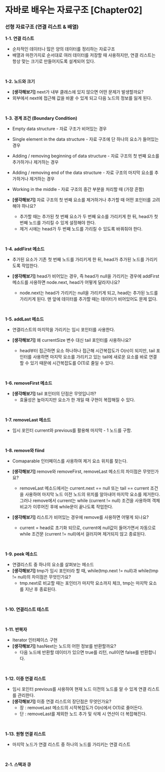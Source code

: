 # 자바로 배우는 자료구조 [Chapter02]

### 선형 자료구조 (연결 리스트 & 배열)

**1-1. 연결 리스트**

- 순차적인 데이터나 많은 양의 데이터를 정리하는 자료구조
- 배열과 마찬가지로 순서대로 여러 데이터를 저장할 때 사용하지만, 연결 리스트는 항상 맞는 크기로 만들어지도록 설계되어 있다.

<br/>



**1-2. 노드와 크기**

- **[생각해보기]** next가 내부 클래스에 있지 않으면 어떤 문제가 발생할까요?
- 외부에서 next에 접근해 값을 바꿀 수 있게 되고 다음 노드의 정보를 잃게 된다.

<br/>



**1-3. 경계 조건 (Boundary Condition)**

- Empty data structure - 자료 구조가 비어있는 경우
- Single element in the data structure - 자료 구조에 단 하나의 요소가 들어있는 경우

- Adding / removing beginning of data structure - 자료 구조의 첫 번째 요소를 추가하거나 제거하는 경우
- Adding / removing end of the data structure - 자료 구조의 마지막 요소를 추가하거나 제거하는 경우
- Working in the middle - 자료 구조의 중간 부분을 처리할 때 (가장 흔함)

- **[생각해보기]** 자료 구조의 첫 번째 요소를 제거하거나 추가할 때 어떤 포인터를 고려해야 하나요?
  - 추가할 때는 추가된 첫 번째 요소가 두 번째 요소를 가리키게 한 뒤, head가 첫 번째 노드를 가리킬 수 있게 설정해야 한다.
  - 제거 시에는 head가 두 번째 노드를 가리킬 수 있도록 바꿔줘야 한다.

<br/>



**1-4. addFirst 메소드**

- 추가된 요소가 기존 첫 번째 노드를 가리키게 한 뒤,  head가 추가된 노드를 가리키도록 작업한다.

- **[생각해보기]** head가 비어있는 경우, 즉 head가 null을 가리키는 경우에 addFirst 메소드를 사용하면 node.next, head가 어떻게 달라지나요?
  - node.next는 head가 가리키는 null을 가리키게 되고, head는 추가된 노드를 가리키게 된다. 맨 앞에 데이터를 추가할 때는 데이터가 비어있어도 문제 없다.

<br/>



**1-5. addLast 메소드**

- 연결리스트의 마지막을 가리키는 임시 포인터를 사용한다.

- **[생각해보기]** 왜 currentSize 변수 대신 tail 포인터를 사용하나요?
  - head부터 접근하면 요소 하나하나 접근해 시간복잡도가 O(n)이 되지만, tail 포인터를 사용하면 마지막 요소를 가리키고 있는 tail에 새로운 요소를 바로 연결할 수 있기 때문에 시간복잡도를 O(1)로 줄일 수 있다.

<br/>

**1-6. removeFirst 메소드**

- **[생각해보기]** tail 포인터의 단점은 무엇입니까?
  - 효율성은 높아지지만 요소가 한 개일 때 구현이 복잡해질 수 있다.

<br/>

**1-7. removeLast 메소드**

- 임시 포인터 current와 previous를 활용해 마지막 - 1 노드를 구함.

<br/>

**1-8. remove와 fiind**

- Comaparable  인터페이스를 사용하여 제거 요소 위치를 찾는다.

- **[생각해보기]** remove와 removeFirst, removeLast 메소드의 차이점은 무엇인가요?
  - removeLast 메소드에서는 current.next == null 또는 tail == current 조건을 사용하여 마지막 노드 이전 노드의 위치를 알아내어 마지막 요소를 제거한다. 그러나 remove에서 current는 while (current != null) 조건을 사용하여 객체 비교가 이루어진 후에 while문이 끝나도록 작업한다.
- **[생각해보기]** 리스트가 비어있는 경우에 remove를 사용하면 어떻게 되나요?
  - current = head로 초기화 되므로, current에 null값이 들어가면서 자동으로 while 조건문 (current != null)에서 걸러지며 제거되지 않고 종료된다.

<br/>

**1-9. peek 메소드**

- 연결리스트 중 하나의 요소를 살펴보는 메소드
- **[생각해보기]** tmp가 임시 포인터라 할 때, while(tmp.next != null)과 while(tmp != null)의 차이점은 무엇인가요?
  - tmp.next로 비교할 때는 포인터가 마지막 요소까지 체크, tmp는 마지막 요소를 지난 후 종료된다.

<br/>

**1-10. 연결리스트 테스트**

<br/>

**1-11. 반복자**

- Iterator 인터페이스 구현
- **[생각해보기]** hasNext는 노드의 어떤 정보를 반환할까요?
  - 다음 노드에 반환할 데이터가 있으면 true를 리턴, null이면 false를 반환합니다.

<br/>

**1-12. 이중 연결 리스트**

- 임시 포인터 previous를 사용하여 현재 노드 이전의 노드를 알 수 있게 연결 리스트를 관리한다.
- **[생각해보기]** 이중 연결 리스트의 장단점은 무엇인가요?
  - 장 : removeLast 메소드의 시작복잡도가 O(n)에서 O(1)로 줄어든다.
  - 단 : removeLast를 제외한 노드 추가 및 삭제 시 연산이 더 복잡해진다.

</br>

**1-13. 원형 연결 리스트**

- 마지막 노드가 연결 리스트 중 하나의 노드를 가리키는 연결 리스트

</br>

**2-1. 스택과 큐**

